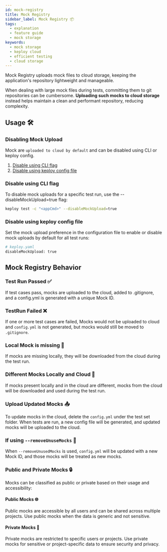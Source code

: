 ```yaml
---
id: mock-registry
title: Mock Registry
sidebar_label: Mock Registry 📦
tags:
  - explanation
  - feature guide
  - mock storage
keywords:
  - mock storage
  - keploy cloud
  - efficient testing
  - cloud storage
---
```


Mock Registry uploads mock files to cloud storage, keeping the application's repository lightweight and manageable.

When dealing with large mock files during tests, committing them to git repositories can be cumbersome. **Uploading such mocks to cloud storage** instead helps maintain a clean and performant repository, reducing complexity.

## Usage 🛠️

### Disabling Mock Upload

Mock are `uploaded to cloud by default` and can be disabled using CLI or keploy config.

1. [Disable using CLI flag](#disable-using-cli-flag)
2. [Disable using keploy config file](#disable-using-keploy-config-file)

### Disable using CLI flag

To disable mock uploads for a specific test run, use the --disableMockUpload=true flag:

```bash
keploy test -c "<appCmd>" --disableMockUpload=true
```

### Disable using keploy config file

Set the mock upload preference in the configuration file to enable or disable mock uploads by default for all test runs:

```bash
# keploy.yaml
disableMockUpload: true
```

## Mock Registry Behavior

### Test Run Passed ✅

If test cases pass, mocks are uploaded to the cloud, added to .gitignore, and a config.yml is generated with a unique Mock ID.

### TestRun Failed ❌

If one or more test cases are failed, Mocks would not be uploaded to cloud and `config.yml` is not generated, but mocks would still be moved to `.gitignore`.

### Local Mock is missing 🚫

If mocks are missing locally, they will be downloaded from the cloud during the test run.

### Different Mocks Locally and Cloud 🔄

If mocks present locally and in the cloud are different, mocks from the cloud will be downloaded and used during the test run.

### Upload Updated Mocks 📤

To update mocks in the cloud, delete the `config.yml` under the test set folder. When tests are run, a new config file will be generated, and updated mocks will be uploaded to the cloud.

### If using `--removeUnuseMocks` 🧹

When `--removeUnusedMocks` is used, `config.yml` will be updated with a new Mock ID, and those mocks will be treated as new mocks.

### Public and Private Mocks 🔒

Mocks can be classified as public or private based on their usage and accessibility:

#### Public Mocks 🌐

Public mocks are accessible by all users and can be shared across multiple projects. Use public mocks when the data is generic and not sensitive.

#### Private Mocks 🔐

Private mocks are restricted to specific users or projects. Use private mocks for sensitive or project-specific data to ensure security and privacy.
